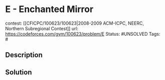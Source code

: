 # E - Enchanted Mirror

contest: [[CFICPC/100623/100623|2008-2009 ACM-ICPC, NEERC, Northern Subregional Contest]]
url: https://codeforces.com/gym/100623/problem/E
Status: #UNSOLVED
Tags: #

## Description

## Solution

